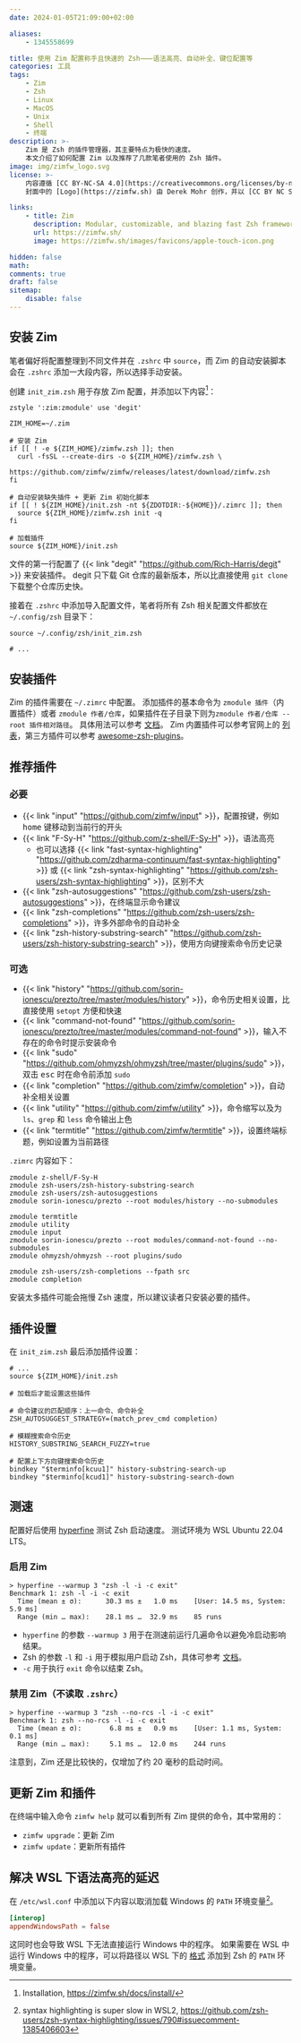 ```yaml
---
date: 2024-01-05T21:09:00+02:00

aliases:
    - 1345558699

title: 使用 Zim 配置称手且快速的 Zsh⸺语法高亮、自动补全、键位配置等
categories: 工具
tags:
    - Zim
    - Zsh
    - Linux
    - MacOS
    - Unix
    - Shell
    - 终端
description: >-
    Zim 是 Zsh 的插件管理器，其主要特点为极快的速度。
    本文介绍了如何配置 Zim 以及推荐了几款笔者使用的 Zsh 插件。
image: img/zimfw_logo.svg
license: >-
    内容遵循 [CC BY-NC-SA 4.0](https://creativecommons.org/licenses/by-nc-sa/4.0/deed.zh-hans)。
    封面中的 [Logo](https://zimfw.sh) 由 Derek Mohr 创作，并以 [CC BY NC SA 4.0 协议](https://creativecommons.org/licenses/by-nc-sa/4.0/) 发布，修改了背景颜色和图标位置。

links:
    - title: Zim
      description: Modular, customizable, and blazing fast Zsh framework
      url: https://zimfw.sh/
      image: https://zimfw.sh/images/favicons/apple-touch-icon.png

hidden: false
math:
comments: true
draft: false
sitemap:
    disable: false
---
```


## 安装 Zim

笔者偏好将配置整理到不同文件并在 `.zshrc` 中 `source`，而 Zim 的自动安装脚本会在 `.zshrc` 添加一大段内容，所以选择手动安装。

创建 `init_zim.zsh` 用于存放 Zim 配置，并添加以下内容[^zim_installation]：

```shell
zstyle ':zim:zmodule' use 'degit'

ZIM_HOME=~/.zim

# 安装 Zim
if [[ ! -e ${ZIM_HOME}/zimfw.zsh ]]; then
  curl -fsSL --create-dirs -o ${ZIM_HOME}/zimfw.zsh \
      https://github.com/zimfw/zimfw/releases/latest/download/zimfw.zsh
fi

# 自动安装缺失插件 + 更新 Zim 初始化脚本
if [[ ! ${ZIM_HOME}/init.zsh -nt ${ZDOTDIR:-${HOME}}/.zimrc ]]; then
  source ${ZIM_HOME}/zimfw.zsh init -q
fi

# 加载插件
source ${ZIM_HOME}/init.zsh
```

文件的第一行配置了 {{< link "degit" "https://github.com/Rich-Harris/degit" >}} 来安装插件。
degit 只下载 Git 仓库的最新版本，所以比直接使用 `git clone` 下载整个仓库历史快。

接着在 `.zshrc` 中添加导入配置文件，笔者将所有 Zsh 相关配置文件都放在 `~/.config/zsh` 目录下：

```shell
source ~/.config/zsh/init_zim.zsh

# ...
```

## 安装插件

Zim 的插件需要在 `~/.zimrc` 中配置。
添加插件的基本命令为 `zmodule 插件`（内置插件）或者 `zmodule 作者/仓库`，如果插件在子目录下则为`zmodule 作者/仓库 --root 插件相对路径`。
具体用法可以参考 [文档](https://github.com/zimfw/zimfw?tab=readme-ov-file#zmodule)。
Zim 内置插件可以参考官网上的 [列表](https://zimfw.sh/docs/modules/)，第三方插件可以参考 [awesome-zsh-plugins](https://github.com/unixorn/awesome-zsh-plugins)。

## 推荐插件

### 必要

- {{< link "input" "https://github.com/zimfw/input" >}}，配置按键，例如 <kbd>home</kbd> 键移动到当前行的开头
- {{< link "F-Sy-H" "https://github.com/z-shell/F-Sy-H" >}}，语法高亮
  - 也可以选择 {{< link "fast-syntax-highlighting" "https://github.com/zdharma-continuum/fast-syntax-highlighting" >}} 或 {{< link "zsh-syntax-highlighting" "https://github.com/zsh-users/zsh-syntax-highlighting" >}}，区别不大
- {{< link "zsh-autosuggestions" "https://github.com/zsh-users/zsh-autosuggestions" >}}，在终端显示命令建议
- {{< link "zsh-completions" "https://github.com/zsh-users/zsh-completions" >}}，许多外部命令的自动补全
- {{< link "zsh-history-substring-search" "https://github.com/zsh-users/zsh-history-substring-search" >}}，使用方向键搜索命令历史记录

### 可选

- {{< link "history" "https://github.com/sorin-ionescu/prezto/tree/master/modules/history" >}}，命令历史相关设置，比直接使用 `setopt` 方便和快速
- {{< link "command-not-found" "https://github.com/sorin-ionescu/prezto/tree/master/modules/command-not-found" >}}，输入不存在的命令时提示安装命令
- {{< link "sudo" "https://github.com/ohmyzsh/ohmyzsh/tree/master/plugins/sudo" >}}，双击 <kbd>esc</kbd> 时在命令前添加 `sudo`
- {{< link "completion" "https://github.com/zimfw/completion" >}}，自动补全相关设置
- {{< link "utility" "https://github.com/zimfw/utility" >}}，命令缩写以及为 `ls`、`grep` 和 `less` 命令输出上色
- {{< link "termtitle" "https://github.com/zimfw/termtitle" >}}，设置终端标题，例如设置为当前路径

`.zimrc` 内容如下：

```shell
zmodule z-shell/F-Sy-H
zmodule zsh-users/zsh-history-substring-search
zmodule zsh-users/zsh-autosuggestions
zmodule sorin-ionescu/prezto --root modules/history --no-submodules

zmodule termtitle
zmodule utility
zmodule input
zmodule sorin-ionescu/prezto --root modules/command-not-found --no-submodules
zmodule ohmyzsh/ohmyzsh --root plugins/sudo

zmodule zsh-users/zsh-completions --fpath src
zmodule completion
```

安装太多插件可能会拖慢 Zsh 速度，所以建议读者只安装必要的插件。

## 插件设置

在 `init_zim.zsh` 最后添加插件设置：

```shell
# ...
source ${ZIM_HOME}/init.zsh

# 加载后才能设置这些插件

# 命令建议的匹配顺序：上一命令、命令补全
ZSH_AUTOSUGGEST_STRATEGY=(match_prev_cmd completion)

# 模糊搜索命令历史
HISTORY_SUBSTRING_SEARCH_FUZZY=true

# 配置上下方向键搜索命令历史
bindkey "$terminfo[kcuu1]" history-substring-search-up
bindkey "$terminfo[kcud1]" history-substring-search-down
```

## 测速

配置好后使用 [hyperfine](https://github.com/sharkdp/hyperfine) 测试 Zsh 启动速度。
测试环境为 WSL Ubuntu 22.04 LTS。

### 启用 Zim

```console
> hyperfine --warmup 3 "zsh -l -i -c exit"
Benchmark 1: zsh -l -i -c exit
  Time (mean ± σ):      30.3 ms ±   1.0 ms    [User: 14.5 ms, System: 5.9 ms]
  Range (min … max):    28.1 ms …  32.9 ms    85 runs
```

- `hyperfine` 的参数 `--warmup 3` 用于在测速前运行几遍命令以避免冷启动影响结果。
- Zsh 的参数 `-l` 和 `-i` 用于模拟用户启动 Zsh，具体可参考 [文档](https://zsh.sourceforge.io/Guide/zshguide02.html)。
- `-c` 用于执行 `exit` 命令以结束 Zsh。

### 禁用 Zim（不读取 `.zshrc`）

```console
> hyperfine --warmup 3 "zsh --no-rcs -l -i -c exit"
Benchmark 1: zsh --no-rcs -l -i -c exit
  Time (mean ± σ):       6.8 ms ±   0.9 ms    [User: 1.1 ms, System: 0.1 ms]
  Range (min … max):     5.1 ms …  12.0 ms    244 runs
```

注意到，Zim 还是比较快的，仅增加了约 20 毫秒的启动时间。

## 更新 Zim 和插件

在终端中输入命令 `zimfw help` 就可以看到所有 Zim 提供的命令，其中常用的：

- `zimfw upgrade`：更新 Zim
- `zimfw update`：更新所有插件

## 解决 WSL 下语法高亮的延迟

在 `/etc/wsl.conf` 中添加以下内容以取消加载 Windows 的 `PATH` 环境变量[^github_wsl_syntax_highlight]。

```toml
[interop]
appendWindowsPath = false
```

这同时也会导致 WSL 下无法直接运行 Windows 中的程序。
如果需要在 WSL 中运行 Windows 中的程序，可以将路径以 WSL 下的 [格式](https://learn.microsoft.com/zh-cn/windows/wsl/filesystems) 添加到 Zsh 的 `PATH` 环境变量。

[^zim_installation]: Installation, https://zimfw.sh/docs/install/

[^github_wsl_syntax_highlight]: syntax highlighting is super slow in WSL2, https://github.com/zsh-users/zsh-syntax-highlighting/issues/790#issuecomment-1385406603
